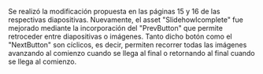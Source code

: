 Se realizó la modificación propuesta en las páginas 15 y 16 de las respectivas diapositivas.
Nuevamente, el asset "SlidehowIcomplete" fue mejorado mediante la incorporación del "PrevButton" que permite retroceder entre
diapositivas o imágenes. Tanto dicho botón como el "NextButton" son cíclicos, es decir, permiten recorrer todas las imágenes
avanzando al comienzo cuando se llega al final o retornando al final cuando se llega al comienzo.
